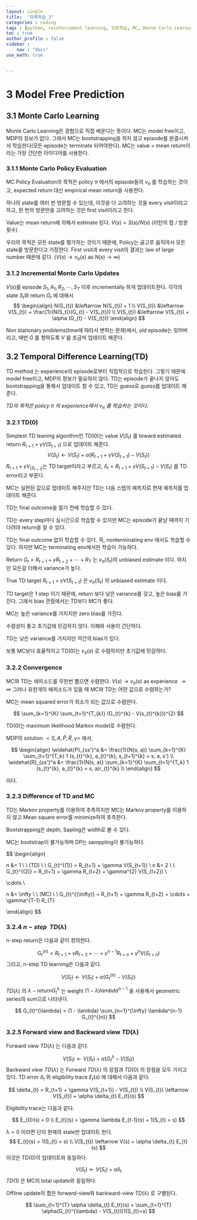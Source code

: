 ```yaml
---
layout: single
title:  "강화학습_3"
categories : coding
tags : [python, reinforcement learning, 강화학습, MC, Monte Carlo Learning, TD, Temporal Difference Learning]
toc : true
author_profile : false
sidebar : 
    nav : "docs"
use_math: true


---
```




# **3**   **Model Free Prediction**

## **3.1**   **Monte Carlo Learning**

Monte Carlo Learning은 경험으로 직접 배운다는 뜻이다. MC는 model free이고, MDP의 정보가 없다. 그래서 MC는 bootstrapping을 하지 않고 episode를 완결시켜서 학습한다(모든 episode는 terminate 되어야한다). MC는 value = mean return이라는 가장 간단한 아이디어를 사용한다.

 

### **3.1.1** **Monte Carlo Policy Evaluation**

MC Policy Evaluation의 목적은 policy $\pi$ 에서의 episode들의 $v_{\pi}$ 를 학습하는 것이고, expected return 대신 empirical mean return을 사용한다.

하나의 state를 여러 번 방문할 수 있는데, 이것을 다 고려하는 것을 every visit이라고 하고, 한 번의 방문만을 고려하는 것은 first visit이라고 한다.

Value는 mean return에 의해서 estimate 된다. $V(s) = S(s) / N(s)$ (리턴의 합 / 방문횟수)

우리의 목적은 모든 state를 평가하는 것이기 때문에, Policy는 골고루 움직여서 모든 state를 방문한다고 가정한다. First visit과 every visit의 결과는 law of large number 때문에 같다. ($V(s) \rightarrow v_{\pi}(s)$ as $N(s) \rightarrow \infty$)

 

### **3.1.2** **Incremental Monte Carlo Updates**

$V(s)$를 episode $S_{1}, A_{1}, R_{2}, \cdots, S_{T}$ 이후 incrementally 하게 업데이트한다. 각각의 state $S_{t}$와 return $G_{t}$ 에 대해서
$$
\begin{align}
N(S_{t}) &\leftarrow N(S_{t}) + 1 \\
V(S_{t}) &\leftarrow V(S_{t}) + \frac{1}{N(S_t)}(G_{t} - V(S_{t})) \\
V(S_{t}) &\leftarrow V(S_{t}) + \alpha (G_{t} - V(S_{t}))
\end{align}
$$


Non stationary problems(time에 따라서 변하는 문제)에서, old episode는 잊어버리고, 매번 $G$ 를 향하도록 $V$ 를 조금씩 업데이트 해준다.

 

## **3.2**   **Temporal Difference Learning(TD)**

TD method 는 experience의 episode로부터 직접적으로 학습한다. 그렇기 때문에 model free이고, MDP의 정보가 필요하지 않다. TD는 episode가 끝나지 않아도 bootstrapping을 통해서 업데이트 할 수 있고, TD는 guess로 guess를 업데이트 해준다.

*TD의 목적은 policy* $\pi$ *의* *experience에서* $v_{\pi}$ *를 학습하는 것이다.*

 

### **3.2.1** **TD(0)**

Simplest TD leaning algorithm인 TD(0)는 value $V(S_{t})$ 를 toward estimated return $R_{t+1} + \gamma V(S_{t+1})$ 으로 업데이트 해준다.
$$
V(S_{t}) \leftarrow V(S_{t}) + \alpha (R_{t+1} + \gamma V(S_{t+1}) - V(S_{t}))
$$
$R_{t+1} + \gamma V_(S_{t+1})$는 TD target이라고 부르고, $\delta_{t} = R_{t+1} + \gamma V(S_{t+1}) - V(S_{t})$ 를 TD error라고 부른다.

MC는 실현된 값으로 업데이트 해주지만 TD는 다음 스텝의 예측치로 현재 예측치를 업데이트 해준다.

TD는 final outcome을 알기 전에 학습할 수 있다.

TD는 every step마다 실시간으로 학습할 수 있지만 MC는 episode가 끝날 때까지 기다려야 return을 알 수 있다.

TD는 final outcome 없이 학습할 수 있다. 즉, nonterminating env 에서도 학습할 수 있다. 하지만 MC는 terminating env에서만 학습이 가능하다.

Return $G_{t} = R_{t+1} + \gamma R_{t+2} + \cdots + R_{T}$ 는 $v_{\pi}(S_{t})$의 unbiased estimate 이다. 하지만 모든걸 더해서 variance가 높다.

True TD target $R_{t+1} + \gamma V(S_{t+1})$ 은 $v_{\pi}(S_{t})$ 의 unbiased estimate 이다.

TD target은 1 step 이기 때문에, return 보다 낮은 variance를 갖고, 높은 bias를 가진다. 그래서 bias 관점에서는 TD보다 MC가 좋다.

MC는 높은 variance를 가지지만 zero bias를 가진다.

수렴성이 좋고 초기값에 민감하지 않다. 이해와 사용이 간단하다.

TD는 낮은 variance를 가지지만 약간의 bias가 있다.

보통 MC보다 효율적이고 TD(0)는 $v_{\pi}(s)$ 로 수렴하지만 초기값에 민감하다.

 

### **3.2.2** **Convergence**

MC와 TD는 에피소드를 무한번 뽑으면 수렴한다. $V(s) \rightarrow v_{\pi}(s)$ as experience $\rightarrow \infty$ 그러나 유한개의 에피소드가 있을 때 MC와 TD는 어떤 값으로 수렴하는가?

MC는 mean squared error가 최소가 되는 값으로 수렴한다.

$$
\sum_{k=1}^{K} \sum_{t=1}^{T_{k}} (G_{t}^{k} - V(s_{t}^{k}))^{2}
$$


TD(0)는 maximum likelihood Markov model로 수렴한다.

MDP의 solution $<S, A, \widehat{P}, \widehat{R}, \gamma>$ 에서, 

$$
\begin{align}
\widehat{P}_{ss'}^a &= \frac{1}{N(s, a)} \sum_{k=1}^{K} \sum_{t=1}^{T_k} 1 (s_{t}^{k}, a_{t}^{k}, s_{t+1}^{k} = s, a, s') \\
\widehat{R}_{ss'}^a &= \frac{1}{N(s, a)} \sum_{k=1}^{K} \sum_{t=1}^{T_k} 1 (s_{t}^{k}, a_{t}^{k} = s, a)r_{t}^{k} \\
\end{align}
$$


이다.

### **3.2.3** **Difference of TD and MC**

TD는 Markov property를 이용하여 추측하지만 MC는 Markov property를 이용하지 않고 Mean square error를 minimize하여 추측한다.

Bootstrapping은 depth, Sapling은 width로 볼 수 있다.

MC는 bootstrap이 불가능하며 DP는 samppling이 불가능하다.

$$
\begin{align}

n &= 1 \ \ (TD) \ \ G_{t}^{(1)} = R_{t+1} + \gamma V(S_{t+1}) \\
n &= 2 \ \ G_{t}^{(2)} = R_{t+1} + \gamma R_{t+2} + \gamma^{2} V(S_{t+2}) \\

\cdots \\

n &= \infty \ \ (MC) \ \ G_{t}^{(\infty)} = R_{t+1} + \gamma R_{t+2} + \cdots + \gamma^{T-1} R_{T}

\end{align}
$$
 

### **3.2.4** $n-step \ \ TD(\lambda)$

n-step return은 다음과 같이 정의한다.

$$
G_{t}^{(n)} = R_{t+1} + \gamma R_{t+2} + \cdots + \gamma^{n-1} R_{t+n} + \gamma^{n} V(S_{t+n})
$$
그리고, n-step TD learning은 다음과 같다.

$$
V(S_{t}) \leftarrow V(S_{t}) + \alpha(G_{t}^{(n)} - V(S_{t}))
$$


$TD(\lambda)$ 의 $\lambda - return G_{t}^{\lambda}$ 는 weight $(1-\lambda) lambda^{n-1}$ 을 사용해서 geometric series의 sum으로 나타낸다.

$$
G_{t}^{\lambda} = (1 - \lambda) \sum_{n=1}^{\infty} \lambda^{n-1} G_{t}^{(n)}
$$
 

### **3.2.5** **Forward view and Backward view** $TD(\lambda)$

Forward view $TD(\lambda)$ 는 다음과 같다.

$$
V(S_{t}) \leftarrow V(S_{t}) + \alpha (G_{t}^{\lambda} - V(S_{t}))
$$
Backward view $TD(\lambda)$ 는 Forward $TD(\lambda)$ 의 장점과 $TD(0)$ 의 장점을 모두 가지고 있다. TD error $\delta_{t}$ 와 eligibility trace $E_{t}(s)$ 에 대해서 다음과 같다.

$$
\delta_{t} = R_{t+1} + \gamma V(S_{t+1}) - V(S_{t}) \\
V(S_{t}) \leftarrow V(S_{t}) + \alpha \delta_{t} E_{t}(s)
$$


Eligibility trace는 다음과 같다.

$$
E_{0}(s) = 0 \\
E_{t}(s) = \gamma \lambda E_{t-1}(s) + 1(S_{t} = s)
$$


$\lambda = 0$ 이라면 단지 현재의 state만 업데이트 한다.
$$
E_{t}(s) = 1(S_{t} = s) \\ 
V(S_{t}) \leftarrow V(s) + \alpha \delta_{t} E_{t}(s)
$$
이것은 TD(0)의 업데이트와 동일하다.

$$
V(S_{t}) \leftarrow V(S_{t}) + \alpha \delta_{t}
$$
$TD(1)$ 은 MC의 total update와 동일하다.

Offline update의 합은 forward-view와 backward-view $TD(\lambda)$ 로 구별된다.

$$
\sum_{t=1}^{T} \alpha \delta_{t} E_{t}(s) = \sum_{t=1}^{T} \alpha(G_{t}^{\lambda} - V(S_{t}))1(S_{t}=s)
$$










